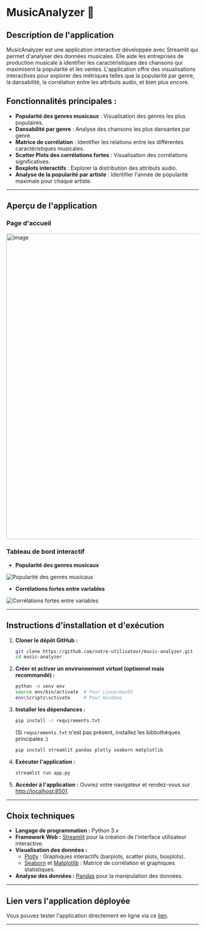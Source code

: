 # MusicAnalyzer 🎵

## Description de l'application

MusicAnalyzer est une application interactive développée avec Streamlit qui permet d'analyser des données musicales. Elle aide les entreprises de production musicale à identifier les caractéristiques des chansons qui maximisent la popularité et les ventes. L'application offre des visualisations interactives pour explorer des métriques telles que la popularité par genre, la dansabilité, la corrélation entre les attributs audio, et bien plus encore.

## Fonctionnalités principales :
- **Popularité des genres musicaux** : Visualisation des genres les plus populaires.
- **Dansabilité par genre** : Analyse des chansons les plus dansantes par genre.
- **Matrice de corrélation** : Identifier les relations entre les différentes caractéristiques musicales.
- **Scatter Plots des corrélations fortes** : Visualisation des corrélations significatives.
- **Boxplots interactifs** : Explorer la distribution des attributs audio.
- **Analyse de la popularité par artiste** : Identifier l'année de popularité maximale pour chaque artiste.

---

## Aperçu de l'application

### Page d'accueil

<img width="801" alt="image" src="https://github.com/user-attachments/assets/cfdc6bad-d395-4922-937a-30f7161a110f" />


### Tableau de bord interactif

- **Popularité des genres musicaux**

![Popularité des genres musicaux](./path_to_image/file-Jh48nV9zq5Ms8KT3ffkyAx.png)

- **Corrélations fortes entre variables**

![Corrélations fortes entre variables](./path_to_image/file-R6X1UQMbtfgKtrjyERwYFj.png)

---

## Instructions d'installation et d'exécution

1. **Cloner le dépôt GitHub :**
   ```bash
   git clone https://github.com/votre-utilisateur/music-analyzer.git
   cd music-analyzer
   ```

2. **Créer et activer un environnement virtuel (optionnel mais recommandé) :**
   ```bash
   python -m venv env
   source env/bin/activate  # Pour Linux/macOS
   env\Scripts\activate     # Pour Windows
   ```

3. **Installer les dépendances :**
   ```bash
   pip install -r requirements.txt
   ```
   (Si `requirements.txt` n'est pas présent, installez les bibliothèques principales :)
   ```bash
   pip install streamlit pandas plotly seaborn matplotlib
   ```

4. **Exécuter l'application :**
   ```bash
   streamlit run app.py
   ```

5. **Accéder à l'application :**
   Ouvrez votre navigateur et rendez-vous sur [http://localhost:8501](http://localhost:8501).

---

## Choix techniques

- **Langage de programmation :** Python 3.x
- **Framework Web :** [Streamlit](https://streamlit.io/) pour la création de l'interface utilisateur interactive.
- **Visualisation des données :**
  - [Plotly](https://plotly.com/python/) : Graphiques interactifs (barplots, scatter plots, boxplots).
  - [Seaborn](https://seaborn.pydata.org/) et [Matplotlib](https://matplotlib.org/) : Matrice de corrélation et graphiques statistiques.
- **Analyse des données :** [Pandas](https://pandas.pydata.org/) pour la manipulation des données.

---

## Lien vers l'application déployée

Vous pouvez tester l'application directement en ligne via ce [lien](https://your-deployment-link.com).

---












